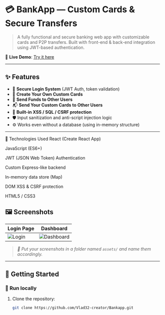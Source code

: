 # 💳 BankApp — Custom Cards & Secure Transfers

> A fully functional and secure banking web app with customizable cards and P2P transfers. Built with front-end & back-end integration using JWT-based authentication.

🔗 **Live Demo**: [Try it here](https://vlad32-creator.github.io/Bankapp/)

---

## ✨ Features

- 🔐 **Secure Login System** (JWT Auth, token validation)
- 🎨 **Create Your Own Custom Cards**
- 💸 **Send Funds to Other Users**
- 📬 **Send Your Custom Cards to Other Users**
- 🧱 **Built-in XSS / SQL / CSRF protection**
- 🛡️ Input sanitization and anti-script injection logic
- ⚙️ Works even without a database (using in-memory structure)

---
🧰 Technologies Used
React (Create React App)

JavaScript (ES6+)

JWT (JSON Web Token) Authentication

Custom Express-like backend

In-memory data store (Map)

DOM XSS & CSRF protection

HTML5 / CSS3

## 🖼️ Screenshots

| Login Page | Dashboard |
|------------|-----------|
| ![Login](./assets/login.png) | ![Dashboard](./assets/dashboard.png) |

> _📸 Put your screenshots in a folder named `assets/` and name them accordingly._

---

## 🚀 Getting Started

### 🔧 Run locally

1. Clone the repository:

   ```bash
   git clone https://github.com/Vlad32-creator/Bankapp.git
